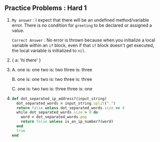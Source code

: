 ## Practice Problems : Hard 1

1. `My answer` : I expect that there will be an undefined method/variable error.
   There is no condition for `greeting` to be declared or assigned a value.  

   `Correct Answer` : No error is thrown because when you initialize a local variable within
      an `if` block, even if that `if` block doesn't get executed, the local variable is 
      initialized to `nil`.

2. { a: 'hi there' }

3. A. one is: one
      two is: two
      three is: three
   
   B. one is: one
      two is: two
      three is: three
  
   C. one is: two
      two is: three
      three is: one

4. ```ruby
   def dot_separated_ip_address?(input_string)
     dot_separated_words = input_string.split(".")
     return false unless dot_separated_words.size == 4
     while dot_separated_words.size > 0 do
       word = dot_separated_words.pop
       return false unless is_an_ip_number?(word)
     end
     true
   end
   ```
